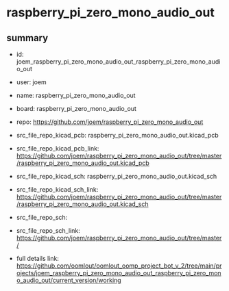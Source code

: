 # raspberry_pi_zero_mono_audio_out
 
## summary 
* id: joem_raspberry_pi_zero_mono_audio_out_raspberry_pi_zero_mono_audio_out
* user: joem
* name: raspberry_pi_zero_mono_audio_out
* board: raspberry_pi_zero_mono_audio_out
* repo: https://github.com/joem/raspberry_pi_zero_mono_audio_out
* src_file_repo_kicad_pcb: raspberry_pi_zero_mono_audio_out.kicad_pcb
* src_file_repo_kicad_pcb_link: https://github.com/joem/raspberry_pi_zero_mono_audio_out/tree/master/raspberry_pi_zero_mono_audio_out.kicad_pcb
* src_file_repo_kicad_sch: raspberry_pi_zero_mono_audio_out.kicad_sch
* src_file_repo_kicad_sch_link: https://github.com/joem/raspberry_pi_zero_mono_audio_out/tree/master/raspberry_pi_zero_mono_audio_out.kicad_sch

* src_file_repo_sch: 
* src_file_repo_sch_link: https://github.com/joem/raspberry_pi_zero_mono_audio_out/tree/master/
* full details link: https://github.com/oomlout/oomlout_oomp_project_bot_v_2/tree/main/projects/joem_raspberry_pi_zero_mono_audio_out_raspberry_pi_zero_mono_audio_out/current_version/working  






